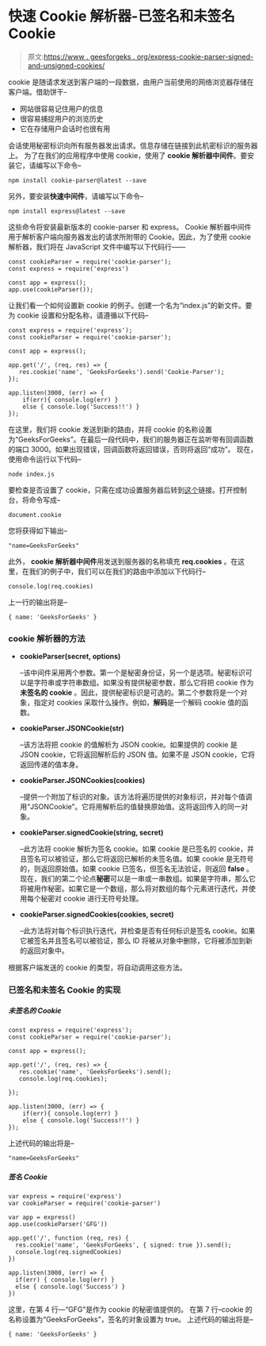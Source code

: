# 快速 Cookie 解析器-已签名和未签名 Cookie

> 原文:[https://www . geesforgeks . org/express-cookie-parser-signed-and-unsigned-cookies/](https://www.geeksforgeeks.org/express-cookie-parser-signed-and-unsigned-cookies/)

cookie 是随请求发送到客户端的一段数据，由用户当前使用的网络浏览器存储在客户端。借助饼干-

*   网站很容易记住用户的信息
*   很容易捕捉用户的浏览历史
*   它在存储用户会话时也很有用

会话使用秘密标识向所有服务器发出请求。信息存储在链接到此机密标识的服务器上。
为了在我们的应用程序中使用 cookie，使用了 **cookie 解析器中间件**。要安装它，请编写以下命令–

```
npm install cookie-parser@latest --save
```

另外，要安装**快速中间件**，请编写以下命令–

```
npm install express@latest --save
```

这些命令将安装最新版本的 cookie-parser 和 express。
Cookie 解析器中间件用于解析客户端向服务器发出的请求所附带的 Cookie。因此，为了使用 cookie 解析器，我们将在 JavaScript 文件中编写以下代码行——

```
const cookieParser = require('cookie-parser');
const express = require('express')

const app = express();
app.use(cookieParser());
```

让我们看一个如何设置新 cookie 的例子。创建一个名为“index.js”的新文件。要为 cookie 设置和分配名称，请遵循以下代码–

```
const express = require('express');
const cookieParser = require('cookie-parser');

const app = express();

app.get('/', (req, res) => {
   res.cookie('name', 'GeeksForGeeks').send('Cookie-Parser');
});

app.listen(3000, (err) => {
    if(err){ console.log(err) } 
    else { console.log('Success!!') }
});
```

在这里，我们将 cookie 发送到新的路由，并将 cookie 的名称设置为“GeeksForGeeks”。在最后一段代码中，我们的服务器正在监听带有回调函数的端口 3000。如果出现错误，回调函数将返回错误，否则将返回“成功”。
现在，使用命令运行以下代码–

```
node index.js
```

要检查是否设置了 cookie，只需在成功设置服务器后转到[这个](http://localhost:3000/)链接。打开控制台，将命令写成–

```
document.cookie
```

您将获得如下输出–

```
"name=GeeksForGeeks"
```

此外， **cookie 解析器中间件**用发送到服务器的名称填充 **req.cookies** 。在这里，在我们的例子中，我们可以在我们的路由中添加以下代码行–

```
console.log(req.cookies)
```

上一行的输出将是–

```
{ name: 'GeeksForGeeks' }
```

### cookie 解析器的方法

*   **cookieParser(secret, options)**

    –该中间件采用两个参数。第一个是秘密身份证，另一个是选项。秘密标识可以是字符串或字符串数组。如果没有提供秘密参数，那么它将把 cookie 作为**未签名的 cookie** 。因此，提供秘密标识是可选的。第二个参数将是一个对象，指定对 cookies 采取什么操作。例如，**解码**是一个解码 cookie 值的函数。

*   **cookieParser.JSONCookie(str)**

    –该方法将把 cookie 的值解析为 JSON cookie。如果提供的 cookie 是 JSON cookie，它将返回解析后的 JSON 值。如果不是 JSON cookie，它将返回传递的值本身。

*   **cookieParser.JSONCookies(cookies)**

    –提供一个附加了标识的对象。该方法将遍历提供的对象标识，并对每个值调用“JSONCookie”。它将用解析后的值替换原始值。这将返回传入的同一对象。

*   **cookieParser.signedCookie(string, secret)**

    –此方法将 cookie 解析为签名 cookie。如果 cookie 是已签名的 cookie，并且签名可以被验证，那么它将返回已解析的未签名值。如果 cookie 是无符号的，则返回原始值。如果 cookie 已签名，但签名无法验证，则返回 **false** 。
    现在，我们的第二个论点**秘密**可以是一串或一串数组。如果是字符串，那么它将被用作秘密。如果它是一个数组，那么将对数组的每个元素进行迭代，并使用每个秘密对 cookie 进行无符号处理。

*   **cookieParser.signedCookies(cookies, secret)**

    –此方法将对每个标识执行迭代，并检查是否有任何标识是签名 cookie。如果它被签名并且签名可以被验证，那么 ID 将被从对象中删除，它将被添加到新的返回对象中。

根据客户端发送的 cookie 的类型，将自动调用这些方法。

### 已签名和未签名 Cookie 的实现

##### 未签名的 Cookie

```
const express = require('express');
const cookieParser = require('cookie-parser');

const app = express();

app.get('/', (req, res) => {
   res.cookie('name', 'GeeksForGeeks').send();
   console.log(req.cookies);

});

app.listen(3000, (err) => {
    if(err){ console.log(err) } 
    else { console.log('Success!!') }
});
```

上述代码的输出将是–

```
"name=GeeksForGeeks"
```

##### 签名 Cookie

```
var express = require('express')
var cookieParser = require('cookie-parser')

var app = express()
app.use(cookieParser('GFG'))

app.get('/', function (req, res) {
  res.cookie('name', 'GeeksForGeeks', { signed: true }).send();
  console.log(req.signedCookies)
})

app.listen(3000, (err) => {
  if(err) { console.log(err) }
  else { console.log('Success') }
})
```

这里，在第 4 行—“GFG”是作为 cookie 的秘密值提供的。
在第 7 行–cookie 的名称设置为“GeeksForGeeks”，签名的对象设置为 true。
上述代码的输出将是–

```
{ name: 'GeeksForGeeks' }
```